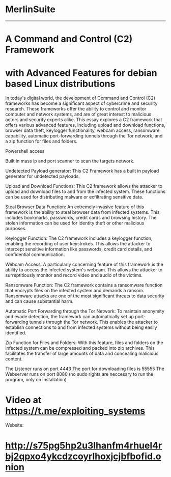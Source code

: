 # MerlinSuite
-------------------------------------------------------------------------------------------------------------
# A Command and Control (C2) Framework
# with Advanced Features for debian based Linux distributions

In today's digital world, the development of Command and Control (C2) frameworks has become a significant
aspect of cybercrime and security research. These frameworks offer the ability to control and monitor computer
and network systems, and are of great interest to malicious actors and security experts alike. This essay
explores a C2 framework that offers various advanced features, including upload and download functions,
browser data theft, keylogger functionality, webcam access, ransomware capability, automatic port-forwarding
tunnels through the Tor network, and a zip function for files and folders.

Powershell access

Built in mass ip and port scanner to scan the targets network.

Undetected Payload generator:
This C2 Framework has a built in payload generator for undetected payloads.

Upload and Download Functions:
This C2 framework allows the attacker to upload and download files to and from the infected system. These
functions can be used for distributing malware or exfiltrating sensitive data.

Steal Browser Data Function:
An extremely invasive feature of this framework is the ability to steal browser data from infected systems.
This includes bookmarks, passwords, credit cards and browsing history. The stolen information can be used
for identity theft or other malicious purposes.

Keylogger Function:
The C2 framework includes a keylogger function, enabling the recording of user keystrokes. This allows the
attacker to intercept sensitive information like passwords, credit card details, and confidential communication.

Webcam Access: A particularly concerning feature of this framework is the ability to access the infected
system's webcam. This allows the attacker to surreptitiously monitor and record video and audio of the victims.

Ransomware Function: The C2 framework contains a ransomware function that encrypts files on the infected system
and demands a ransom. Ransomware attacks are one of the most significant threats to data security and can cause
substantial harm.

Automatic Port Forwarding through the Tor Network:
To maintain anonymity and evade detection, the framework can automatically set up port-forwarding tunnels through
the Tor network. This enables the attacker to establish connections to and from infected systems without being
easily identified.

Zip Function for Files and Folders:
With this feature, files and folders on the infected system can be compressed and packed into zip archives. This
facilitates the transfer of large amounts of data and concealing malicious content.

The Listener runs on port 4443
The port for downloading files is 55555
The Webserver runs on port 8080
(no sudo rights are neccesary to run the program, only on installation)

# Video at https://t.me/exploiting_systems

Website:
# http://s75pg5hp2u3lhanfm4rhuel4rbj2qpxo4ykcdzcoyrlhoxjcjbfbofid.onion
